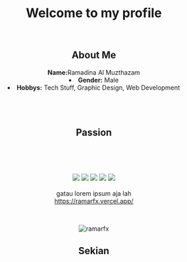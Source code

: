 <body>
  <center>
<h1 align="center">Welcome to my profile</h1>
<br>
<div>
<h2 align="center">About Me</h2>
 <b>Name:</b>Ramadina Al Muzthazam
</li>
<li>
<b>Gender:</b> Male
</li>
<li>
<b>Hobbys:</b> Tech Stuff, Graphic Design, Web Development
</li>
<br><br><br>
</div>
<div>
<h2 align="center">Passion</h2>
 <br>
<p>
</div>
<div>
  <br>

<p align="center"><img src="https://img.shields.io/badge/adobe%20photoshop%20-%2331A8FF.svg?&style=for-the-badge&logo=adobe%20photoshop&logoColor=white"/> <img src="https://img.shields.io/badge/html5%20-%23E34F26.svg?&style=for-the-badge&logo=html5&logoColor=white"/> <img src="https://img.shields.io/badge/css3%20-%231572B6.svg?&style=for-the-badge&logo=css3&logoColor=white"/>
<img src="https://img.shields.io/badge/javascript%20-%23323330.svg?&style=for-the-badge&logo=javascript&logoColor=%23F7DF1E"/> <img src="https://img.shields.io/badge/git%20-%23F05033.svg?&style=for-the-badge&logo=git&logoColor=white"/> <br><br>
gatau lorem ipsum aja lah <br>
<a href="https://ramarfx.vercel.app/">https://ramarfx.vercel.app/</a>
</p>
</div>
<br>
<div>

![ramarfx](https://count.getloli.com/get/@ramarfx?theme=moebooru)
<h2 align="center">Sekian</h2>
</div>
</div>
    </center>
</body>
